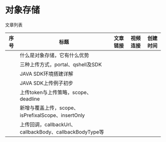 # 对象存储

文章列表

|序号|标题|文章链接|视频连接|创建时间|
|--|--|--|--|--|
||什么是对象存储，它有什么优势||||
||三种上传方式，portal、qshell及SDK||||
||JAVA SDK环境搭建详解||||
||JAVA SDK上传例子初步||||
||上传token与上传策略，scope、deadline||||
||新增与覆盖上传，scope、isPrefixalScope、insertOnly||||
||上传回调，callbackUrl、callbackBody、callbackBodyType等||||
